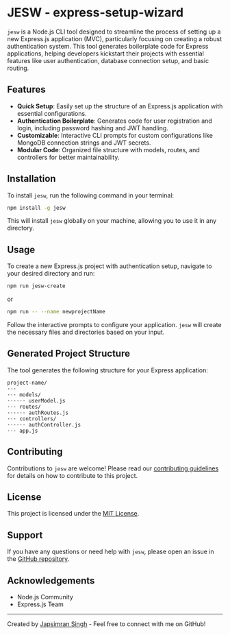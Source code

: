 # JESW - express-setup-wizard
`jesw` is a Node.js CLI tool designed to streamline the process of setting up a new Express.js application (MVC), particularly focusing on creating a robust authentication system. This tool generates boilerplate code for Express applications, helping developers kickstart their projects with essential features like user authentication, database connection setup, and basic routing.

## Features

- **Quick Setup**: Easily set up the structure of an Express.js application with essential configurations.
- **Authentication Boilerplate**: Generates code for user registration and login, including password hashing and JWT handling.
- **Customizable**: Interactive CLI prompts for custom configurations like MongoDB connection strings and JWT secrets.
- **Modular Code**: Organized file structure with models, routes, and controllers for better maintainability.

## Installation

To install `jesw`, run the following command in your terminal:

```bash
npm install -g jesw
```

This will install `jesw` globally on your machine, allowing you to use it in any directory.

## Usage

To create a new Express.js project with authentication setup, navigate to your desired directory and run:

```bash
npm run jesw-create 
```

or

```bash
npm run -- --name newprojectName
```


Follow the interactive prompts to configure your application. `jesw` will create the necessary files and directories based on your input.

## Generated Project Structure

The tool generates the following structure for your Express application:

```
project-name/
···
··· models/
······ userModel.js
··· routes/
······ authRoutes.js
··· controllers/
······ authController.js
··· app.js
```

## Contributing

Contributions to `jesw` are welcome! Please read our [contributing guidelines](CONTRIBUTING.md) for details on how to contribute to this project.

## License

This project is licensed under the [MIT License](LICENSE).

## Support

If you have any questions or need help with `jesw`, please open an issue in the [GitHub repository](https://github.com/yourusername/jesw).

## Acknowledgements

- Node.js Community
- Express.js Team

---

Created by [Japsimran Singh](https://github.com/japsimrans13) - Feel free to connect with me on GitHub!